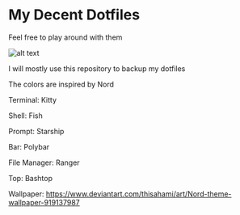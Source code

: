 # My Decent Dotfiles
Feel free to play around with them


![alt text](https://i.imgur.com/Yj4jo8k.jpg)

I will mostly use this repository to backup my dotfiles

The colors are inspired by Nord

Terminal: Kitty

Shell: Fish

Prompt: Starship

Bar: Polybar

File Manager: Ranger

Top: Bashtop

Wallpaper: https://www.deviantart.com/thisahami/art/Nord-theme-wallpaper-919137987




